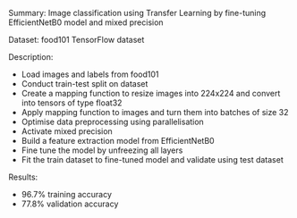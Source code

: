 Summary:
Image classification using Transfer Learning by fine-tuning EfficientNetB0 model and mixed precision

Dataset:
food101 TensorFlow dataset

Description:
- Load images and labels from food101
- Conduct train-test split on dataset
- Create a mapping function to resize images into 224x224 and convert into tensors of type float32
- Apply mapping function to images and turn them into batches of size 32
- Optimise data preprocessing using parallelisation
- Activate mixed precision
- Build a feature extraction model from EfficientNetB0
- Fine tune the model by unfreezing all layers
- Fit the train dataset to fine-tuned model and validate using test dataset

Results:
- 96.7% training accuracy
- 77.8% validation accuracy
